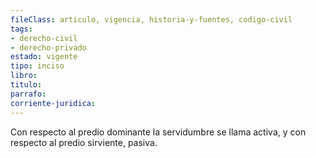 ```yaml
---
fileClass: articulo, vigencia, historia-y-fuentes, codigo-civil
tags:
- derecho-civil
- derecho-privado
estado: vigente
tipo: inciso
libro:
titulo:
parrafo:
corriente-juridica:
---
```

Con respecto al predio dominante la servidumbre se llama activa, y con respecto al predio sirviente, pasiva.